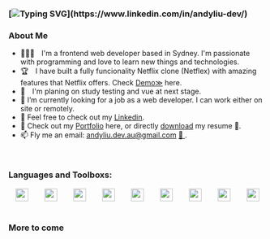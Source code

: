 ### [![Typing SVG](https://readme-typing-svg.herokuapp.com/?size=40&duration=3000&pause=300&width=1200&height=200&vCenter=true&background=38C2FF0B&lines=Hi+there+👋,;I'm+Andy+Liu,;A+Front-end+developer.)](https://www.linkedin.com/in/andyliu-dev/)
<!-- 
<a href="https://andyliu-dev.vercel.app/"> <img width="30" src="https://cdn-icons-png.flaticon.com/128/3536/3536505.png"/></a> -->
### About Me

- 🧑🏻‍💻 I'm a frontend web developer based in Sydney. I'm passionate with programming and love to learn new things and technologies. 
- 🏆 I have built a fully funcionality Netflix clone (Netflex) with amazing features that Netflix offers. Check <a href="https://net-media.vercel.app/">Demo≫</a> here.
- 📖 I'm planing on study testing and vue at next stage.
- 🔭 I’m currently looking for a job as a web developer. I can work either on site or remotely.
- 🔗 Feel free to check out my <a href="https://www.linkedin.com/in/andyliu-dev/">Linkedin</a>.
- 💼 Check out my <a href="https://andyliu-dev.vercel.app/">Portfolio</a> here, or directly <a href="https://drive.google.com/file/d/1lq_mq2HxvCNrQlysn4-WumWswMtvOFPZ/view">download</a>  my resume 📄.
- 📫 Fly me an email: andyliu.dev.au@gmail.com <a href="mailto:andyliu.dev.au@gmail.com"> 📩 </a>.
<br/>

### Languages and Toolboxs:
<div>
 <code><img height="25" src="https://cdn-icons-png.flaticon.com/128/174/174854.png"></code>  
<code><img height="25" src="https://cdn-icons-png.flaticon.com/128/732/732190.png"></code>     
<code><img height="25" src="https://cdn-icons-png.flaticon.com/128/5968/5968292.png"></code>  
<code><img height="25" src="https://cdn-icons-png.flaticon.com/128/1260/1260667.png"></code>  
<code><img height="25" src="https://encrypted-tbn0.gstatic.com/images?q=tbn:ANd9GcT3L4fQFK4r0NFE0SyCxeeRdYFxEfKBw9nrTsTL_Wv_MA&s"></code>  
<code><img height="25" src="https://external-preview.redd.it/8i7jx9zbKsE_vo5GqNyNFZDv12OyjobvjJDtYwVOp6k.jpg?auto=webp&s=f4a84dd3f915130f17f11947d4b8f433ed04961d"></code>  
<code><img height="25" src="https://git-scm.com/images/logos/logomark-orange@2x.png"></code>  
<code><img height="25" src="https://cdn.iconscout.com/icon/free/png-256/mongodb-5-1175140.png"></code>  
<code><img height="25" src="https://cdn-icons-png.flaticon.com/128/919/919831.png"></code>
</div>
<br/>

### More to  come 

<br/>

